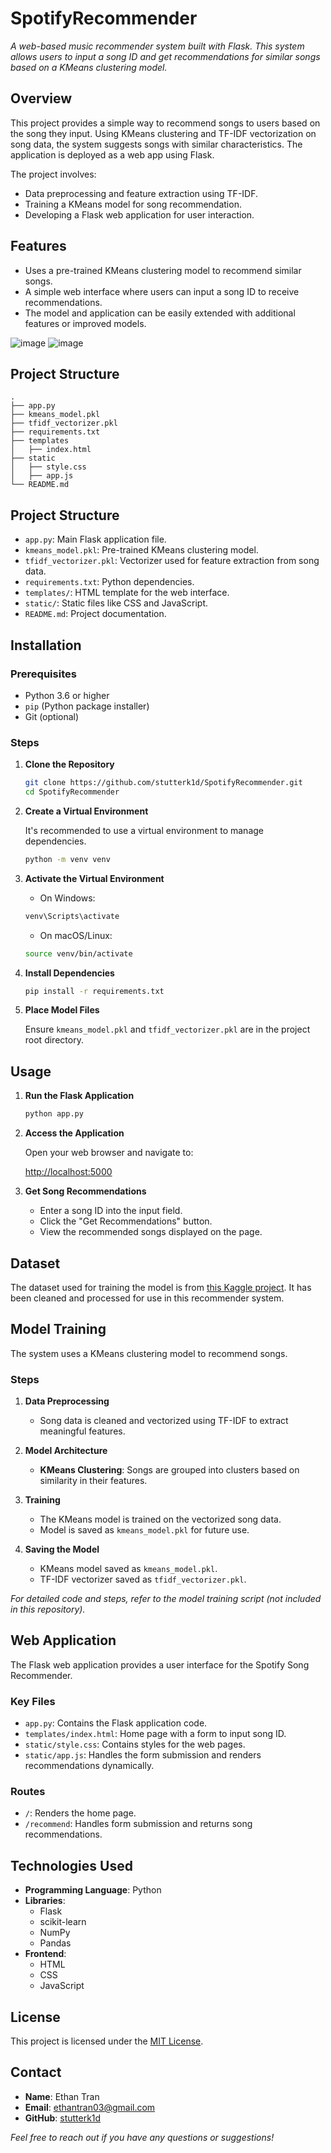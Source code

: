 # SpotifyRecommender

_A web-based music recommender system built with Flask. This system allows users to input a song ID and get recommendations for similar songs based on a KMeans clustering model._

## Overview

This project provides a simple way to recommend songs to users based on the song they input. Using KMeans clustering and TF-IDF vectorization on song data, the system suggests songs with similar characteristics. The application is deployed as a web app using Flask.

The project involves:

- Data preprocessing and feature extraction using TF-IDF.
- Training a KMeans model for song recommendation.
- Developing a Flask web application for user interaction.

## Features

- Uses a pre-trained KMeans clustering model to recommend similar songs.
- A simple web interface where users can input a song ID to receive recommendations.
- The model and application can be easily extended with additional features or improved models.

![image](https://github.com/user-attachments/assets/70f31e9c-7bee-4178-b706-b75091c215db)
![image](https://github.com/user-attachments/assets/4b0c68c2-f1e8-48ce-974a-6fd5b1b8a864)


## Project Structure

```plaintext
.
├── app.py
├── kmeans_model.pkl
├── tfidf_vectorizer.pkl
├── requirements.txt
├── templates
│   ├── index.html
├── static
│   ├── style.css
│   ├── app.js
└── README.md
```

## Project Structure

- `app.py`: Main Flask application file.
- `kmeans_model.pkl`: Pre-trained KMeans clustering model.
- `tfidf_vectorizer.pkl`: Vectorizer used for feature extraction from song data.
- `requirements.txt`: Python dependencies.
- `templates/`: HTML template for the web interface.
- `static/`: Static files like CSS and JavaScript.
- `README.md`: Project documentation.

## Installation

### Prerequisites

- Python 3.6 or higher
- `pip` (Python package installer)
- Git (optional)

### Steps

1. **Clone the Repository**

    ```bash
    git clone https://github.com/stutterk1d/SpotifyRecommender.git
    cd SpotifyRecommender
    ```

2. **Create a Virtual Environment**

    It's recommended to use a virtual environment to manage dependencies.

    ```bash
    python -m venv venv
    ```

3. **Activate the Virtual Environment**

    - On Windows:

    ```bash
    venv\Scripts\activate
    ```

    - On macOS/Linux:

    ```bash
    source venv/bin/activate
    ```

4. **Install Dependencies**

    ```bash
    pip install -r requirements.txt
    ```

5. **Place Model Files**

    Ensure `kmeans_model.pkl` and `tfidf_vectorizer.pkl` are in the project root directory.

## Usage

1. **Run the Flask Application**

    ```bash
    python app.py
    ```

2. **Access the Application**

    Open your web browser and navigate to:

    [http://localhost:5000](http://localhost:5000)

3. **Get Song Recommendations**

    - Enter a song ID into the input field.
    - Click the "Get Recommendations" button.
    - View the recommended songs displayed on the page.

## Dataset

The dataset used for training the model is from [this Kaggle project](https://www.kaggle.com/code/vatsalmavani/music-recommendation-system-using-spotify-dataset). It has been cleaned and processed for use in this recommender system.

## Model Training

The system uses a KMeans clustering model to recommend songs.

### Steps

1. **Data Preprocessing**

    - Song data is cleaned and vectorized using TF-IDF to extract meaningful features.

2. **Model Architecture**

    - **KMeans Clustering**: Songs are grouped into clusters based on similarity in their features.

3. **Training**

    - The KMeans model is trained on the vectorized song data.
    - Model is saved as `kmeans_model.pkl` for future use.

4. **Saving the Model**

    - KMeans model saved as `kmeans_model.pkl`.
    - TF-IDF vectorizer saved as `tfidf_vectorizer.pkl`.

_For detailed code and steps, refer to the model training script (not included in this repository)._

## Web Application

The Flask web application provides a user interface for the Spotify Song Recommender.

### Key Files

- `app.py`: Contains the Flask application code.
- `templates/index.html`: Home page with a form to input song ID.
- `static/style.css`: Contains styles for the web pages.
- `static/app.js`: Handles the form submission and renders recommendations dynamically.

### Routes

- `/`: Renders the home page.
- `/recommend`: Handles form submission and returns song recommendations.

## Technologies Used

- **Programming Language**: Python
- **Libraries**:
    - Flask
    - scikit-learn
    - NumPy
    - Pandas
- **Frontend**:
    - HTML
    - CSS
    - JavaScript

## License

This project is licensed under the [MIT License](LICENSE).

## Contact

- **Name**: Ethan Tran
- **Email**: [ethantran03@gmail.com](mailto:ethantran03@gmail.com)
- **GitHub**: [stutterk1d](https://github.com/stutterk1d)

_Feel free to reach out if you have any questions or suggestions!_
